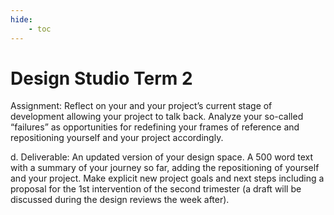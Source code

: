 ```yaml
---
hide:
    - toc
---
```


# Design Studio Term 2

Assignment: Reflect on your and your project’s current stage of development allowing
your project to talk back. Analyze your so-called “failures” as opportunities for
redefining your frames of reference and repositioning yourself and your project
accordingly.

d. Deliverable: An updated version of your design space. A 500 word text with a
summary of your journey so far, adding the repositioning of yourself and your project.
Make explicit new project goals and next steps including a proposal for the 1st
intervention of the second trimester (a draft will be discussed during the design
reviews the week after).